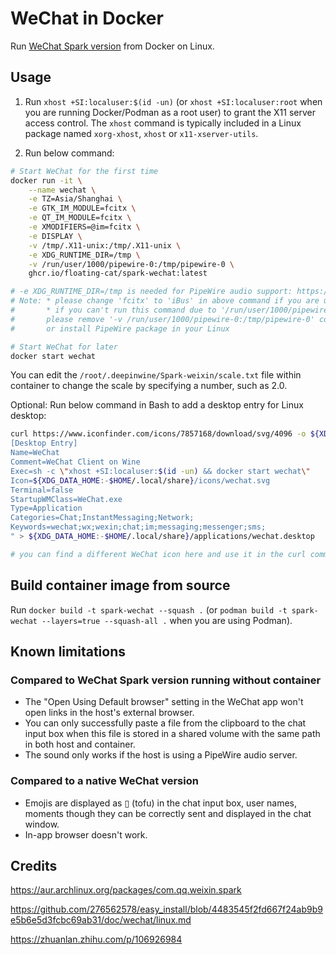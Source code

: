 # WeChat in Docker

Run [WeChat Spark version](https://aur.archlinux.org/packages/com.qq.weixin.spark) from Docker on Linux.

## Usage

1. Run `xhost +SI:localuser:$(id -un)` (or `xhost +SI:localuser:root` when you are running Docker/Podman as a root user) to grant the X11 server access control. The `xhost` command is typically included in a Linux package named `xorg-xhost`, `xhost` or `x11-xserver-utils`.

2. Run below command:
```bash
# Start WeChat for the first time
docker run -it \
    --name wechat \
    -e TZ=Asia/Shanghai \
    -e GTK_IM_MODULE=fcitx \
    -e QT_IM_MODULE=fcitx \
    -e XMODIFIERS=@im=fcitx \
    -e DISPLAY \
    -v /tmp/.X11-unix:/tmp/.X11-unix \
    -e XDG_RUNTIME_DIR=/tmp \
    -v /run/user/1000/pipewire-0:/tmp/pipewire-0 \
    ghcr.io/floating-cat/spark-wechat:latest

# -e XDG_RUNTIME_DIR=/tmp is needed for PipeWire audio support: https://stackoverflow.com/a/75776428
# Note: * please change 'fcitx' to 'iBus' in above command if you are using iBus
#       * if you can't run this command due to '/run/user/1000/pipewire-0: no such file or directory' error
#       please remove '-v /run/user/1000/pipewire-0:/tmp/pipewire-0' command part to disable the audio support
#       or install PipeWire package in your Linux

# Start WeChat for later
docker start wechat
```

You can edit the `/root/.deepinwine/Spark-weixin/scale.txt` file within container to change the scale by specifying a number, such as 2.0.

Optional: Run below command in Bash to add a desktop entry for Linux desktop:

```bash
curl https://www.iconfinder.com/icons/7857168/download/svg/4096 -o ${XDG_DATA_HOME:-$HOME/.local/share}/icons/wechat.svg && echo "
[Desktop Entry]
Name=WeChat
Comment=WeChat Client on Wine
Exec=sh -c \"xhost +SI:localuser:$(id -un) && docker start wechat\"
Icon=${XDG_DATA_HOME:-$HOME/.local/share}/icons/wechat.svg
Terminal=false
StartupWMClass=WeChat.exe
Type=Application
Categories=Chat;InstantMessaging;Network;
Keywords=wechat;wx;wexin;chat;im;messaging;messenger;sms;
" > ${XDG_DATA_HOME:-$HOME/.local/share}/applications/wechat.desktop

# you can find a different WeChat icon here and use it in the curl command: https://www.iconfinder.com/search?q=wechat&price=free
```

## Build container image from source

Run `docker build -t spark-wechat --squash .` (or `podman build -t spark-wechat --layers=true --squash-all .` when you are using Podman).

## Known limitations

### Compared to WeChat Spark version running without container

* The "Open Using Default browser" setting in the WeChat app won't open links in the host's external browser.
* You can only successfully paste a file from the clipboard to the chat input box when this file is stored in a shared volume with the same path in both host and container.
* The sound only works if the host is using a PipeWire audio server.

### Compared to a native WeChat version

* Emojis are displayed as ▯ (tofu) in the chat input box, user names, moments though they can be correctly sent and displayed in the chat window.
* In-app browser doesn't work.

## Credits

https://aur.archlinux.org/packages/com.qq.weixin.spark

https://github.com/276562578/easy_install/blob/4483545f2fd667f24ab9b9e5b6e5d3fcbc69ab31/doc/wechat/linux.md

https://zhuanlan.zhihu.com/p/106926984
